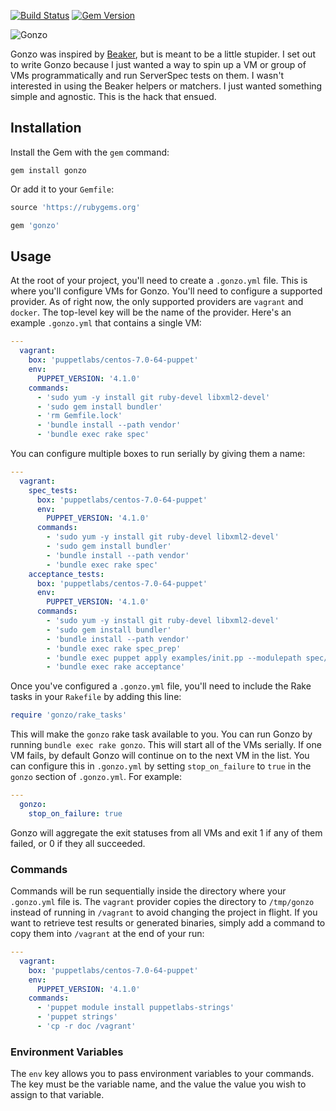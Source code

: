 [![Build Status](https://travis-ci.org/danzilio/gonzo.svg?branch=master)](https://travis-ci.org/danzilio/gonzo) [![Gem Version](https://badge.fury.io/rb/gonzo.svg)](http://badge.fury.io/rb/gonzo)

![Gonzo](http://a.dilcdn.com/bl/wp-content/uploads/sites/2/2013/11/gonzo-and-camilla-the-chicken2.jpg)

Gonzo was inspired by [Beaker](https://github.com/puppetlabs/beaker), but is meant to be a little stupider. I set out to write Gonzo because I just wanted a way to spin up a VM or group of VMs programmatically and run ServerSpec tests on them. I wasn't interested in using the Beaker helpers or matchers. I just wanted something simple and agnostic. This is the hack that ensued.

## Installation

Install the Gem with the `gem` command:

```
gem install gonzo
```

Or add it to your `Gemfile`:

```ruby
source 'https://rubygems.org'

gem 'gonzo'
```

## Usage

At the root of your project, you'll need to create a `.gonzo.yml` file. This is where you'll configure VMs for Gonzo. You'll need to configure a supported provider. As of right now, the only supported providers are `vagrant` and `docker`. The top-level key will be the name of the provider. Here's an example `.gonzo.yml` that contains a single VM:

```yaml
---
  vagrant:
    box: 'puppetlabs/centos-7.0-64-puppet'
    env:
      PUPPET_VERSION: '4.1.0'
    commands:
      - 'sudo yum -y install git ruby-devel libxml2-devel'
      - 'sudo gem install bundler'
      - 'rm Gemfile.lock'
      - 'bundle install --path vendor'
      - 'bundle exec rake spec'
```

You can configure multiple boxes to run serially by giving them a name:

```yaml
---
  vagrant:
    spec_tests:
      box: 'puppetlabs/centos-7.0-64-puppet'
      env:
        PUPPET_VERSION: '4.1.0'
      commands:
        - 'sudo yum -y install git ruby-devel libxml2-devel'
        - 'sudo gem install bundler'
        - 'bundle install --path vendor'
        - 'bundle exec rake spec'
    acceptance_tests:
      box: 'puppetlabs/centos-7.0-64-puppet'
      env:
        PUPPET_VERSION: '4.1.0'
      commands:
        - 'sudo yum -y install git ruby-devel libxml2-devel'
        - 'sudo gem install bundler'
        - 'bundle install --path vendor'
        - 'bundle exec rake spec_prep'
        - 'bundle exec puppet apply examples/init.pp --modulepath spec/fixtures/modules'
        - 'bundle exec rake acceptance'
```

Once you've configured a `.gonzo.yml` file, you'll need to include the Rake tasks in your `Rakefile` by adding this line:

```ruby
require 'gonzo/rake_tasks'
```

This will make the `gonzo` rake task available to you. You can run Gonzo by running `bundle exec rake gonzo`. This will start all of the VMs serially. If one VM fails, by default Gonzo will continue on to the next VM in the list. You can configure this in `.gonzo.yml` by setting `stop_on_failure` to `true` in the `gonzo` section of `.gonzo.yml`. For example:

```yaml
---
  gonzo:
    stop_on_failure: true
```

Gonzo will aggregate the exit statuses from all VMs and exit 1 if any of them failed, or 0 if they all succeeded.

### Commands

Commands will be run sequentially inside the directory where your `.gonzo.yml` file is. The `vagrant` provider copies the directory to `/tmp/gonzo` instead of running in `/vagrant` to avoid changing the project in flight. If you want to retrieve test results or generated binaries, simply add a command to copy them into `/vagrant` at the end of your run:

```yaml
---
  vagrant:
    box: 'puppetlabs/centos-7.0-64-puppet'
    env:
      PUPPET_VERSION: '4.1.0'
    commands:
      - 'puppet module install puppetlabs-strings'
      - 'puppet strings'
      - 'cp -r doc /vagrant'
```

### Environment Variables

The `env` key allows you to pass environment variables to your commands. The key must be the variable name, and the value the value you wish to assign to that variable.
